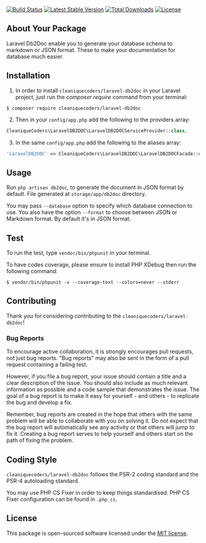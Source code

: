 
[![Build Status](https://travis-ci.org/cleaniquecoders/laravel-db2doc.svg?branch=master)](https://travis-ci.org/cleaniquecoders/laravel-db2doc) [![Latest Stable Version](https://poser.pugx.org/cleaniquecoders/laravel-db2doc/v/stable)](https://packagist.org/packages/cleaniquecoders/laravel-db2doc) [![Total Downloads](https://poser.pugx.org/cleaniquecoders/laravel-db2doc/downloads)](https://packagist.org/packages/cleaniquecoders/laravel-db2doc) [![License](https://poser.pugx.org/cleaniquecoders/laravel-db2doc/license)](https://packagist.org/packages/cleaniquecoders/laravel-db2doc)

## About Your Package

Laravel Db2Doc enable you to generate your database schema to markdown or JSON format. These to make your documentation for database much easier.

## Installation

1. In order to install `cleaniquecoders/laravel-db2doc` in your Laravel project, just run the *composer require* command from your terminal:

```
$ composer require cleaniquecoders/laravel-db2doc
```

2. Then in your `config/app.php` add the following to the providers array:

```php
CleaniqueCoders\LaravelDB2DOC\LaravelDB2DOCServiceProvider::class,
```

3. In the same `config/app.php` add the following to the aliases array:

```php
'LaravelDB2DOC' => CleaniqueCoders\LaravelDB2DOC\LaravelDB2DOCFacade::class,
```

## Usage

Run `php artisan db2doc`, to generate the document in JSON format by default. File generated at `storage/app/db2doc` directory.

You may pass `--database` option to specify which database connection to use. You also have the option `--format` to choose between JSON or Markdown format. By default it's in JSON format.

## Test

To run the test, type `vendor/bin/phpunit` in your terminal.

To have codes coverage, please ensure to install PHP XDebug then run the following command:

```
$ vendor/bin/phpunit -v --coverage-text --colors=never --stderr
```

## Contributing

Thank you for considering contributing to the `cleaniquecoders/laravel-db2doc`!

### Bug Reports

To encourage active collaboration, it is strongly encourages pull requests, not just bug reports. "Bug reports" may also be sent in the form of a pull request containing a failing test.

However, if you file a bug report, your issue should contain a title and a clear description of the issue. You should also include as much relevant information as possible and a code sample that demonstrates the issue. The goal of a bug report is to make it easy for yourself - and others - to replicate the bug and develop a fix.

Remember, bug reports are created in the hope that others with the same problem will be able to collaborate with you on solving it. Do not expect that the bug report will automatically see any activity or that others will jump to fix it. Creating a bug report serves to help yourself and others start on the path of fixing the problem.

## Coding Style

`cleaniquecoders/laravel-db2doc` follows the PSR-2 coding standard and the PSR-4 autoloading standard. 

You may use PHP CS Fixer in order to keep things standardised. PHP CS Fixer configuration can be found in `.php_cs`.

## License

This package is open-sourced software licensed under the [MIT license](http://opensource.org/licenses/MIT).
